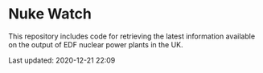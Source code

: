# Nuke Watch

This repository includes code for retrieving the latest information available on the output of EDF nuclear power plants in the UK.

Last updated: 2020-12-21 22:09